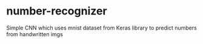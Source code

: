 # number-recognizer

Simple CNN which uses mnist dataset from Keras library to predict numbers from handwritten imgs
